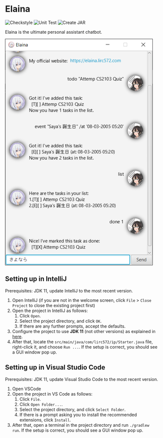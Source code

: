 # Elaina

![Checkstyle](https://github.com/lirc572/ip/workflows/Checkstyle/badge.svg)
![Unit Test](https://github.com/lirc572/ip/workflows/Unit%20Test/badge.svg)
![Create JAR](https://github.com/lirc572/ip/workflows/Create%20JAR/badge.svg)

Elaina is the ultimate personal assistant chatbot.

![Elaina screenshot](docs/Ui.png)

## Setting up in IntelliJ

Prerequisites: JDK 11, update IntelliJ to the most recent version.

1. Open IntelliJ (if you are not in the welcome screen, click `File` > `Close Project` to close the existing project first)
1. Open the project in IntelliJ as follows:
   1. Click `Open`.
   1. Select the project directory, and click `OK`.
   1. If there are any further prompts, accept the defaults.
1. Configure the project to use **JDK 11** (not other versions) as explained in [here](https://www.jetbrains.com/help/idea/sdk.html#set-up-jdk).
1. After that, locate the `src/main/java/com/lirc572/ip/Starter.java` file, right-click it, and choose `Run ...`. If the setup is correct, you should see a GUI window pop up.

## Setting up in Visual Studio Code

Prerequisites: JDK 11, update Visual Studio Code to the most recent version.

1. Open VSCode
1. Open the project in VS Code as follows:
   1. Click `File`.
   1. Click `Open Folder...`.
   1. Select the project directory, and click `Select Folder`.
   1. If there is a prompt asking you to install the recommended extensions, click `Install`.
1. After that, open a terminal in the project directory and run `./gradlew run`. If the setup is correct, you should see a GUI window pop up.
